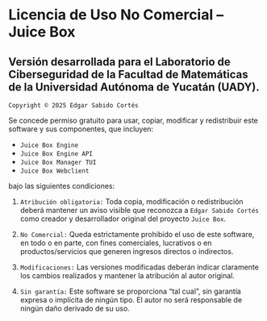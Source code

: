 # Licencia de Uso No Comercial – Juice Box

## Versión desarrollada para el Laboratorio de Ciberseguridad de la Facultad de Matemáticas de la Universidad Autónoma de Yucatán (UADY).

`Copyright © 2025 Edgar Sabido Cortés`

Se concede permiso gratuito para usar, copiar, modificar y redistribuir este software y sus componentes, que incluyen:

- `Juice Box Engine`
- `Juice Box Engine API`
- `Juice Box Manager TUI`
- `Juice Box Webclient`

bajo las siguientes condiciones:

1. `Atribución obligatoria:`
    Toda copia, modificación o redistribución deberá mantener un aviso visible que
    reconozca a `Edgar Sabido Cortés` como creador y desarrollador original del
    proyecto `Juice Box`.

2. `No Comercial:`
    Queda estrictamente prohibido el uso de este software, en todo o en parte,
    con fines comerciales, lucrativos o en productos/servicios que generen ingresos
    directos o indirectos.

3. `Modificaciones:`
    Las versiones modificadas deberán indicar claramente los cambios realizados
    y mantener la atribución al autor original.

4. `Sin garantía:`
    Este software se proporciona “tal cual”, sin garantía expresa o implícita de
    ningún tipo. El autor no será responsable de ningún daño derivado de su uso.